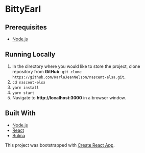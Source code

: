 # BittyEarl

## Prerequisites

- [Node.js](https://nodejs.org/en/)

## Running Locally

1. In the directory where you would like to store the project, clone repository from **GitHub**: `git clone https://github.com/KarlaJeanNelson/nascent-elsa.git`.
2. `cd nascent-elsa`
3. `yarn install`
4. `yarn start`
5. Navigate to **http://localhost:3000** in a browser window.

## Built With

- [Node.js](https://nodejs.org/en/)
- [React](https://reactjs.org/)
- [Bulma](https://bulma.io/)

This project was bootstrapped with [Create React App](https://github.com/facebook/create-react-app).